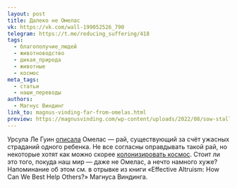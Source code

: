 ```yaml
---
layout: post
title: Далеко не Омелас
vk: https://vk.com/wall-199052526_790
telegram: https://t.me/reducing_suffering/418
tags:
  - благополучие_людей
  - животноводство
  - дикая_природа
  - животные
  - космос
meta_tags:
  - статьи
  - наши_переводы
authors:
  - Магнус Виндинг
link_to: magnus-vinding-far-from-omelas.html
preview: https://magnusvinding.com/wp-content/uploads/2022/08/sow-stall-1.jpeg
---
```

Урсула Ле Гуин [описала](62.html) Омелас — рай, существующий за счёт ужасных страданий одного ребенка. Не все согласны оправдывать такой рай, но некоторые хотят как можно скорее [колонизировать космос](442.html). Стоит ли это того, покуда наш мир — даже не Омелас, а нечто намного хуже? Напоминание об этом см. в отрывке из книги «Effective Altruism: How Can We Best Help Others?» Магнуса Виндинга.
